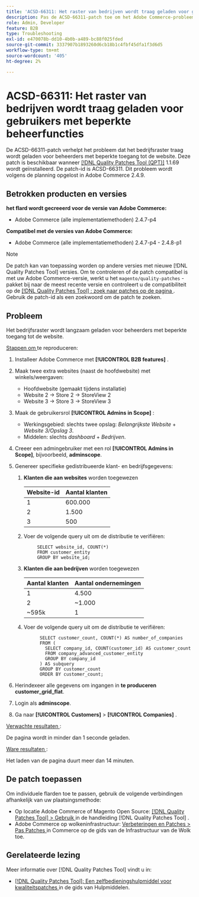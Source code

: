 ```yaml
---
title: 'ACSD-66311: Het raster van bedrijven wordt traag geladen voor gebruikers met beperkte beheerfuncties'
description: Pas de ACSD-66311-patch toe om het Adobe Commerce-probleem op te lossen, waarbij bedrijven het raster langzaam laden voor beheerders met beperkte toegang tot websites.
role: Admin, Developer
feature: B2B
type: Troubleshooting
exl-id: e470078b-dd10-4b0b-a489-bc88f025fded
source-git-commit: 3337907b1893260d6cb18b1c4fbf45dfa1f3d6d5
workflow-type: tm+mt
source-wordcount: '405'
ht-degree: 2%

---
```


# ACSD-66311: Het raster van bedrijven wordt traag geladen voor gebruikers met beperkte beheerfuncties

De ACSD-66311-patch verhelpt het probleem dat het bedrijfsraster traag wordt geladen voor beheerders met beperkte toegang tot de website. Deze patch is beschikbaar wanneer [[!DNL Quality Patches Tool (QPT)]](/help/tools/quality-patches-tool/quality-patches-tool-to-self-serve-quality-patches.md) 1.1.69 wordt geïnstalleerd. De patch-id is ACSD-66311. Dit probleem wordt volgens de planning opgelost in Adobe Commerce 2.4.9.

## Betrokken producten en versies

**het flard wordt gecreeerd voor de versie van Adobe Commerce:**

* Adobe Commerce (alle implementatiemethoden) 2.4.7-p4

**Compatibel met de versies van Adobe Commerce:**

* Adobe Commerce (alle implementatiemethoden) 2.4.7-p4 - 2.4.8-p1

>[!NOTE]
>
>De patch kan van toepassing worden op andere versies met nieuwe [!DNL Quality Patches Tool] versies. Om te controleren of de patch compatibel is met uw Adobe Commerce-versie, werkt u het `magento/quality-patches` -pakket bij naar de meest recente versie en controleert u de compatibiliteit op de [[!DNL Quality Patches Tool] : zoek naar patches op de pagina ](https://experienceleague.adobe.com/tools/commerce-quality-patches/index.html?lang=nl-NL) . Gebruik de patch-id als een zoekwoord om de patch te zoeken.

## Probleem

Het bedrijfsraster wordt langzaam geladen voor beheerders met beperkte toegang tot de website.

<u> Stappen om </u> te reproduceren:

1. Installeer Adobe Commerce met **[!UICONTROL B2B features]** .
1. Maak twee extra websites (naast de hoofdwebsite) met winkels/weergaven:
   * Hoofdwebsite (gemaakt tijdens installatie)
   * Website 2 → Store 2 → StoreView 2
   * Website 3 → Store 3 → StoreView 3
1. Maak de gebruikersrol **[!UICONTROL Admins in Scope]** :
   * Werkingsgebied: slechts twee opslag: *Belangrijkste Website* + *Website 3/Opslag 3*.
   * Middelen: slechts *dashboard* + *Bedrijven*.
1. Creeer een admingebruiker met een rol **[!UICONTROL Admins in Scope]**, bijvoorbeeld, **adminscope**.
1. Genereer specifieke gedistribueerde klant- en bedrijfsgegevens:
   1. **Klanten die aan websites** worden toegewezen

      | Website-id | Aantal klanten |
      |------------|---------------------|
      | 1 | 600.000 |
      | 2 | 1.500 |
      | 3 | 500 |

   1. Voer de volgende query uit om de distributie te verifiëren:

      ```
           SELECT website_id, COUNT(*) 
           FROM customer_entity 
           GROUP BY website_id; 
      ```

   1. **Klanten die aan bedrijven** worden toegewezen

      | Aantal klanten | Aantal ondernemingen |
      |---------------------|---------------------|
      | 1 | 4.500 |
      | 2 | ~1.000 |
      | ~595k | 1 |

   1. Voer de volgende query uit om de distributie te verifiëren:

      ```
            SELECT customer_count, COUNT(*) AS number_of_companies
            FROM (
              SELECT company_id, COUNT(customer_id) AS customer_count
              FROM company_advanced_customer_entity
              GROUP BY company_id
            ) AS subquery
            GROUP BY customer_count
            ORDER BY customer_count; 
      ```

1. Herindexeer alle gegevens om ingangen in **te produceren customer_grid_flat**.
1. Login als **adminscope**.
1. Ga naar **[!UICONTROL Customers]** > **[!UICONTROL Companies]** .

<u> Verwachte resultaten </u>:

De pagina wordt in minder dan 1 seconde geladen.

<u> Ware resultaten </u>:

Het laden van de pagina duurt meer dan 14 minuten.

## De patch toepassen

Om individuele flarden toe te passen, gebruik de volgende verbindingen afhankelijk van uw plaatsingsmethode:

* Op locatie Adobe Commerce of Magento Open Source: [[!DNL Quality Patches Tool] > Gebruik ](/help/tools/quality-patches-tool/usage.md) in de handleiding [!DNL Quality Patches Tool] .
* Adobe Commerce op wolkeninfrastructuur: [ Verbeteringen en Patches > Pas Patches ](https://experienceleague.adobe.com/docs/commerce-cloud-service/user-guide/develop/upgrade/apply-patches.html?lang=nl-NL) in Commerce op de gids van de Infrastructuur van de Wolk toe.

## Gerelateerde lezing

Meer informatie over [!DNL Quality Patches Tool] vindt u in:

* [[!DNL Quality Patches Tool]: Een zelfbedieningshulpmiddel voor kwaliteitspatches ](/help/tools/quality-patches-tool/quality-patches-tool-to-self-serve-quality-patches.md) in de gids van Hulpmiddelen.
